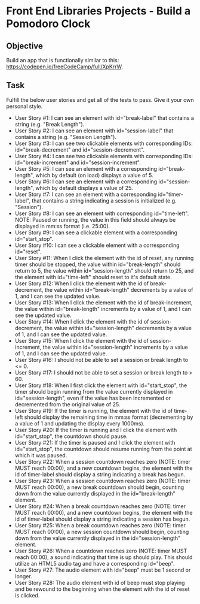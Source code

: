 # Front End Libraries Projects - Build a Pomodoro Clock

## Objective
Build an app that is functionally similar to this: https://codepen.io/freeCodeCamp/full/XpKrrW.

## Task

Fulfill the below user stories and get all of the tests to pass. Give it your own personal style.

- User Story #1: I can see an element with id="break-label" that contains a string (e.g. "Break Length").
- User Story #2: I can see an element with id="session-label" that contains a string (e.g. "Session Length").
- User Story #3: I can see two clickable elements with corresponding IDs: id="break-decrement" and id="session-decrement".
- User Story #4: I can see two clickable elements with corresponding IDs: id="break-increment" and id="session-increment".
- User Story #5: I can see an element with a corresponding id="break-length", which by default (on load) displays a value of 5.
- User Story #6: I can see an element with a corresponding id="session-length", which by default displays a value of 25.
- User Story #7: I can see an element with a corresponding id="timer-label", that contains a string indicating a session is initialized (e.g. "Session").
- User Story #8: I can see an element with corresponding id="time-left". NOTE: Paused or running, the value in this field should always be displayed in mm:ss format (i.e. 25:00).
- User Story #9: I can see a clickable element with a corresponding id="start_stop".
- User Story #10: I can see a clickable element with a corresponding id="reset".
- User Story #11: When I click the element with the id of reset, any running timer should be stopped, the value within id="break-length" should return to 5, the value within id="session-length" should return to 25, and the element with id="time-left" should reset to it's default state.
- User Story #12: When I click the element with the id of break-decrement, the value within id="break-length" decrements by a value of 1, and I can see the updated value.
- User Story #13: When I click the element with the id of break-increment, the value within id="break-length" increments by a value of 1, and I can see the updated value.
- User Story #14: When I click the element with the id of session-decrement, the value within id="session-length" decrements by a value of 1, and I can see the updated value.
- User Story #15: When I click the element with the id of session-increment, the value within id="session-length" increments by a value of 1, and I can see the updated value.
- User Story #16: I should not be able to set a session or break length to <= 0.
- User Story #17: I should not be able to set a session or break length to > 60.
- User Story #18: When I first click the element with id="start_stop", the timer should begin running from the value currently displayed in id="session-length", even if the value has been incremented or decremented from the original value of 25.
- User Story #19: If the timer is running, the element with the id of time-left should display the remaining time in mm:ss format (decrementing by a value of 1 and updating the display every 1000ms).
- User Story #20: If the timer is running and I click the element with id="start_stop", the countdown should pause.
- User Story #21: If the timer is paused and I click the element with id="start_stop", the countdown should resume running from the point at which it was paused.
- User Story #22: When a session countdown reaches zero (NOTE: timer MUST reach 00:00), and a new countdown begins, the element with the id of timer-label should display a string indicating a break has begun.
- User Story #23: When a session countdown reaches zero (NOTE: timer MUST reach 00:00), a new break countdown should begin, counting down from the value currently displayed in the id="break-length" element.
- User Story #24: When a break countdown reaches zero (NOTE: timer MUST reach 00:00), and a new countdown begins, the element with the id of timer-label should display a string indicating a session has begun.
- User Story #25: When a break countdown reaches zero (NOTE: timer MUST reach 00:00), a new session countdown should begin, counting down from the value currently displayed in the id="session-length" element.
- User Story #26: When a countdown reaches zero (NOTE: timer MUST reach 00:00), a sound indicating that time is up should play. This should utilize an HTML5 audio tag and have a corresponding id="beep".
- User Story #27: The audio element with id="beep" must be 1 second or longer.
- User Story #28: The audio element with id of beep must stop playing and be rewound to the beginning when the element with the id of reset is clicked.